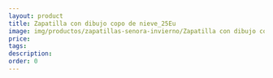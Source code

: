 ```yaml
---
layout: product
title: Zapatilla con dibujo copo de nieve_25Eu
image: img/productos/zapatillas-senora-invierno/Zapatilla con dibujo copo de nieve_25Eu.jpeg
price: 
tags: 
description: 
order: 0
---
```

